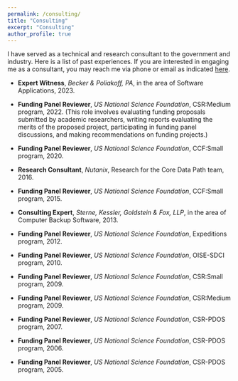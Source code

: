 ```yaml
---
permalink: /consulting/
title: "Consulting"
excerpt: "Consulting"
author_profile: true
---
```



I have served as a technical and research consultant to the government and industry. Here is a list of past experiences.  If you are interested in engaging me as a consultant, you may reach me via phone or email as indicated [here](/contact/).


* **Expert Witness**, *Becker & Poliakoff, PA*, in the area of Software Applications, 2023.

* **Funding Panel Reviewer**, *US National Science Foundation*, CSR:Medium program, 2022. (This role involves evaluating funding proposals submitted by academic researchers, writing reports evaluating the merits of the proposed project, participating in funding panel discussions, and making recommendations on funding projects.)

* **Funding Panel Reviewer**, *US National Science Foundation*, CCF:Small program, 2020.

* **Research Consultant**, *Nutanix*, Research for the Core Data Path team, 2016.

* **Funding Panel Reviewer**, *US National Science Foundation*, CCF:Small program, 2015.

* **Consulting Expert**, *Sterne, Kessler, Goldstein & Fox, LLP*, in the area of Computer Backup Software, 2013.

* **Funding Panel Reviewer**, *US National Science Foundation*,   Expeditions program, 2012.

* **Funding Panel Reviewer**, *US National Science Foundation*,   OISE-SDCI program, 2010.

* **Funding Panel Reviewer**, *US National Science Foundation*,   CSR:Small program, 2009.

* **Funding Panel Reviewer**, *US National Science Foundation*,   CSR:Medium program, 2009.

* **Funding Panel Reviewer**, *US National Science Foundation*,   CSR-PDOS program, 2007.

* **Funding Panel Reviewer**, *US National Science Foundation*,  CSR-PDOS program, 2006.

* **Funding Panel Reviewer**, *US National Science Foundation*,   CSR-PDOS program, 2005.


